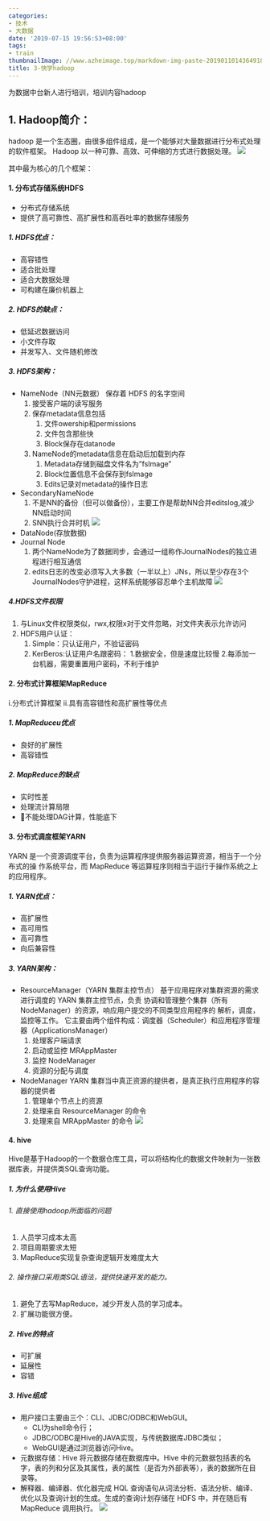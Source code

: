 ```yaml
---
categories:
- 技术
- 大数据
date: '2019-07-15 19:56:53+08:00'
tags:
- train
thumbnailImage: //www.azheimage.top/markdown-img-paste-20190110143649189.png
title: 3-快学hadoop
---
```

为数据中台新人进行培训，培训内容hadoop
<!--more-->
## 1. Hadoop简介：
hadoop 是一个生态圈，由很多组件组成，是一个能够对大量数据进行分布式处理的软件框架。 Hadoop 以一种可靠、高效、可伸缩的方式进行数据处理。
![](https://www.azheimage.top/markdown-img-paste-20190715135558662.png)

其中最为核心的几个框架：
#### 1. 分布式存储系统HDFS
- 分布式存储系统
- 提供了高可靠性、高扩展性和高吞吐率的数据存储服务

##### 1. HDFS优点：
- 高容错性
- 适合批处理
- 适合大数据处理
- 可构建在廉价机器上
##### 2. HDFS的缺点：
- 低延迟数据访问
- 小文件存取
- 并发写入、文件随机修改

##### 3. HDFS架构：
- NameNode（NN元数据） 保存着 HDFS 的名字空间
  1. 接受客户端的读写服务
  2. 保存metadata信息包括
      1. 文件owership和permissions
      2. 文件包含那些快
      3. Block保存在datanode
  3. NameNode的metadata信息在启动后加载到内存
      1. Metadata存储到磁盘文件名为”fsImage”
      2. Block位置信息不会保存到fsImage
      3. Edits记录对metadata的操作日志
- SecondaryNameNode
  1. 不是NN的备份（但可以做备份），主要工作是帮助NN合并editslog,减少NN启动时间
  2. SNN执行合并时机
![](https://www.azheimage.top/markdown-img-paste-20190715135651582.png)
- DataNode(存放数据)
- Journal Node
  1. 两个NameNode为了数据同步，会通过一组称作JournalNodes的独立进程进行相互通信
  2. edits日志的改变必须写入大多数（一半以上）JNs，所以至少存在3个JournalNodes守护进程，这样系统能够容忍单个主机故障
![](https://www.azheimage.top/markdown-img-paste-20190715141519461.png)

##### 4.HDFS文件权限
1. 与Linux文件权限类似，rwx,权限x对于文件忽略，对文件夹表示允许访问
2. HDFS用户认证：
    1. Simple：只认证用户，不验证密码
    2. KerBeros:认证用户名跟密码：
      1.数据安全，但是速度比较慢
      2.每添加一台机器，需要重置用户密码，不利于维护

#### 2. 分布式计算框架MapReduce
i.分布式计算框架
ii.具有高容错性和高扩展性等优点
##### 1. MapReduceu优点
- 良好的扩展性
- 高容错性

##### 2. MapReduce的缺点
- 实时性差
- 处理流计算局限
- 不能处理DAG计算，性能底下

#### 3. 分布式调度框架YARN
YARN 是一个资源调度平台，负责为运算程序提供服务器运算资源，相当于一个分布式的操 作系统平台，而 MapReduce 等运算程序则相当于运行于操作系统之上的应用程序。

##### 1. YARN优点：
- 高扩展性
- 高可用性
- 高可靠性
- 向后兼容性
##### 3. YARN架构：
- ResourceManager（YARN 集群主控节点）
基于应用程序对集群资源的需求进行调度的 YARN 集群主控节点，负责 协调和管理整个集群（所有 NodeManager）的资源，响应用户提交的不同类型应用程序的 解析，调度，监控等工作。
它主要由两个组件构成：调度器（Scheduler）和应用程序管理器（ApplicationsManager）
  1. 处理客户端请求
  2. 启动或监控 MRAppMaster
  3. 监控 NodeManager
  4. 资源的分配与调度
- NodeManager
YARN 集群当中真正资源的提供者，是真正执行应用程序的容器的提供者
  1. 管理单个节点上的资源
  2. 处理来自 ResourceManager 的命令
  3. 处理来自 MRAppMaster 的命令
![](https://www.azheimage.top/markdown-img-paste-20190715145330688.png)

#### 4. hive
Hive是基于Hadoop的一个数据仓库工具，可以将结构化的数据文件映射为一张数据库表，并提供类SQL查询功能。

##### 1. 为什么使用Hive
###### 1. 直接使用hadoop所面临的问题
1. 人员学习成本太高
2. 项目周期要求太短
3. MapReduce实现复杂查询逻辑开发难度太大

###### 2. 操作接口采用类SQL语法，提供快速开发的能力。
1. 避免了去写MapReduce，减少开发人员的学习成本。
2. 扩展功能很方便。

##### 2. Hive的特点
- 可扩展
- 延展性
- 容错

##### 3. Hive组成
- 用户接口主要由三个：CLI、JDBC/ODBC和WebGUI。
  - CLI为shell命令行；
  - JDBC/ODBC是Hive的JAVA实现，与传统数据库JDBC类似；
  - WebGUI是通过浏览器访问Hive。
- 元数据存储：Hive 将元数据存储在数据库中。Hive 中的元数据包括表的名字，表的列和分区及其属性，表的属性（是否为外部表等），表的数据所在目录等。
- 解释器、编译器、优化器完成 HQL 查询语句从词法分析、语法分析、编译、优化以及查询计划的生成。生成的查询计划存储在 HDFS 中，并在随后有 MapReduce 调用执行。
![](https://www.azheimage.top/markdown-img-paste-20190715152440572.png)








